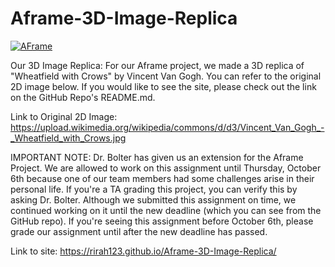 # Aframe-3D-Image-Replica
[![AFrame](https://img.shields.io/badge/A-Frame-EF2D5E?style=for-the-badge&logo=A-Frame&logoColor=white)]()

Our 3D Image Replica: For our Aframe project, we made a 3D replica of "Wheatfield with Crows" by Vincent Van Gogh. You can refer to the original 2D image below. If you would like to see the site, please check out the link on the GitHub Repo's README.md.

Link to Original 2D Image: https://upload.wikimedia.org/wikipedia/commons/d/d3/Vincent_Van_Gogh_-_Wheatfield_with_Crows.jpg

IMPORTANT NOTE: Dr. Bolter has given us an extension for the Aframe Project. We are allowed to work on this assignment until Thursday, October 6th because one of our team members had some challenges arise in their personal life. If you're a TA grading this project, you can verify this by asking Dr. Bolter. Although we submitted this assignment on time, we continued working on it until the new deadline (which you can see from the GitHub repo). If you're seeing this assignment before October 6th, please grade our assignment until after the new deadline has passed.


Link to site: https://rirah123.github.io/Aframe-3D-Image-Replica/
